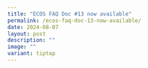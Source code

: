 ```yaml
---
title: "ECOS FAQ Doc #13 now available"
permalink: /ecos-faq-doc-13-now-available/
date: 2024-08-07
layout: post
description: ""
image: ""
variant: tiptap
---
```

